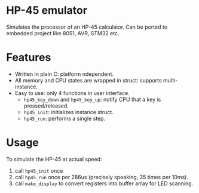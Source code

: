 # HP-45 emulator
Simulates the processor of an HP-45 calculator.
Can be ported to embedded project like 8051, AVR, STM32 etc.

# Features
* Written in plain C: platform ndependent.
* All memory and CPU states are wrapped in struct: supports multi-instance.
* Easy to use: only 4 functions in user interface.
  * `hp45_key_down` and `hp45_key_up`: notify CPU that a key is pressed/released.
  * `hp45_init`: initializes instance struct.
  * `hp45_run`: performs a single step.

# Usage
To simulate the HP-45 at actual speed:
1. call `hp45_init` once
2. call `hp45_run` once per 286us (precisely speaking, 35 times per 10ms).
3. call `make_display` to convert registers into buffer array for LED scanning.
